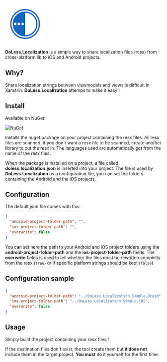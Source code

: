 ![Logo](./nuget/doless.png)

**DoLess.Localization** is a simple way to share localization files (resx) from cross-platform lib to iOS and Android projects.

## Why?
Share localization strings between viewmodels and views is difficult in Xamarin.
**DoLess.Localization** attemps to make it easy !

## Install

Available on NuGet:

[![NuGet](https://img.shields.io/badge/Nuget-1.0.0-green.svg)](https://www.nuget.org/packages/DoLess.Localization/)

Installs the nuget package on your project containing the resx files.
All resx files are scanned, if you don't want a resx file to be scanned, create another library to put the resx in.
The languages used are automatically get from the name of the resx files.

When the package is installed on a project, a file called **doless.localization.json** is inserted into your project.
The file is used by **DoLess.Localization** as a configuration file, you can set the folders containing the Android and the iOS projects. 

## Configuration

The default json file comes with this:
```json
{
  "android-project-folder-path": "",
  "ios-project-folder-path": "",
  "overwrite": false
}
```

You can set here the path to your Android and iOS project folders using the **android-project-folder-path** and the **ios-project-folder-path** fields.
The **overwrite**  fields is used to tell whether the files must be rewritten completly from the resx (`true`) or if specific platform strings should be kept (`false`).

## Configuration sample

```json
{
  "android-project-folder-path": "../DoLess.Localization.Sample.Droid",
  "ios-project-folder-path": "../DoLess.Localization.Sample.iOS",
  "overwrite": false
}
```

## Usage

Simply build the project containing your resx files !

If the destination files don't exist, the tool create them but **it does not** include them in the target project. **You must** do it yourself for the first time.
